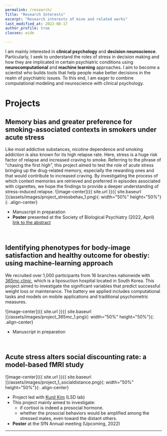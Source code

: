 ```yaml
---
permalink: /research/
Title: "Research Interests"
excerpt: "Research interests of mine and related works"
last_modified_at: 2022-08-17
author_profile: true
classes: wide

---
```

I am mainly interested in **clinical psychology** and **decision neuroscience**. Particularly, I seek to understand the roles of stress in decision making and how they are implicated in certain psychiatric conditions using **neurocomputational** and **machine learning** approaches. I aim to become a scientist who builds tools that help people make better decisions in the realm of psychiatric issues. To this end, I am eager to combine computational modeling and neuroscience with clinical psychology.

# Projects  
## Memory bias and greater preference for smoking-associated contexts in smokers under acute stress
Like most addictive substances, nicotine dependence and smoking addiction is also known for its high relapse rate. Here, stress is a huge risk factor of relapse and increased craving to smoke. Referring to the phrase of "chasing the first high", this project aimed to test the role of acute stress bringing up the drug-related memory, especially the rewarding ones and that would contribute to increased craving. By investigating the process of which context memories are retrieved and preferred in episodes associated with cigarettes, we hope the findings to provide a deeper understanding of stress-induced relapse. 
![image-center]({{ site.url }}{{ site.baseurl }}/assets/images/project_stressbehav_1.png){: width="50%" height="50%"}{: .align-center}  
- Manuscript in preparation 
- **Poster** presented at the Society of Biological Psychiatry (2022, April) [link to the abstract](https://www.sciencedirect.com/science/article/pii/S0006322322003328?via%3Dihub)
<br/>

## Identifying phenotypes for body-image satisfaction and healthy outcome for obestiy: using machine-learning approach  
We recruited over 1,000 participants from 16 branches nationwide with [365mc clinic](http://eng.365mc.co.kr/main/index), which is a liposuction hospital located in South Korea. This project aimed to investigate the significant variables that predict successful weight loss or maintenance. The battery we applied includes computational tasks and models on mobile applications and traditional psychometric measures.  

![image-center]({{ site.url }}{{ site.baseurl }}/assets/images/project_365mc_1.png){: width="50%" height="50%"}{: .align-center}  
- Manuscript in preparation  

<br/>

## Acute stress alters social discounting rate: a model-based fMRI study
![image-center]({{ site.url }}{{ site.baseurl }}/assets/images/project_1_socialdistance.png){: width="50%" height="50%"}{: .align-center}
- Project led with [Kunil Kim](http://socialdecisionneurosciencelab.org/people) (LSD lab)  
- This project mainly aimed to investigate:    
    * if cortisol is indeed a prosocial hormone.   
    * whether the prosocial behaviors would be amplified among the stressed males, even toward the distant others.   
- **Poster** at the SfN Annual meeting (Upcoming, 2022)  
  
---
